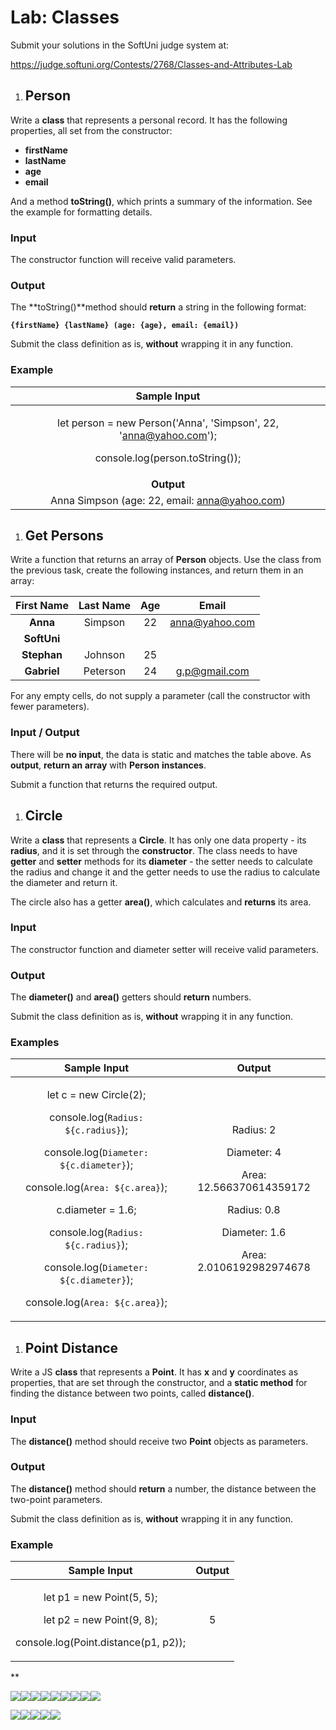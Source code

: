 
# **Lab: Classes**
Submit your solutions in the SoftUni judge system at:

<https://judge.softuni.org/Contests/2768/Classes-and-Attributes-Lab>
1. ## **Person**
Write a **class** that represents a personal record. It has the following properties, all set from the constructor:

- **firstName**
- **lastName**
- **age**
- **email**

And a method **toString()**, which prints a summary of the information. See the example for formatting details.
### **Input**
The constructor function will receive valid parameters.
### **Output**
The **toString()**method should **return** a string in the following format:

**`{firstName} {lastName} (age: {age}, email: {email})`**

Submit the class definition as is, **without** wrapping it in any function.
### **Example**

|**Sample Input**|
| :-: |
|<p>let person = new Person('Anna', 'Simpson', 22, 'anna@yahoo.com');</p><p>console.log(person.toString());</p>|
|**Output**|
|Anna Simpson (age: 22, email: anna@yahoo.com)|
1. ## **Get Persons**
Write a function that returns an array of **Person** objects. Use the class from the previous task, create the following instances, and return them in an array:

|**First Name**|**Last Name**|**Age**|**Email**|
| :-: | :-: | :-: | :-: |
|**Anna**|Simpson|22|anna@yahoo.com|
|**SoftUni**||||
|**Stephan**|Johnson|25||
|**Gabriel**|Peterson|24|g.p@gmail.com|

For any empty cells, do not supply a parameter (call the constructor with fewer parameters).
### **Input / Output**
There will be **no input**, the data is static and matches the table above. As **output**, **return an array** with **Person** **instances**.

Submit a function that returns the required output.
1. ## **Circle**
Write a **class** that represents a **Circle**. It has only one data property - its **radius**, and it is set through the **constructor**. The class needs to have **getter** and **setter** methods for its **diameter** - the setter needs to calculate the radius and change it and the getter needs to use the radius to calculate the diameter and return it.

The circle also has a getter **area()**, which calculates and **returns** its area.
### **Input**
The constructor function and diameter setter will receive valid parameters.
### **Output**
The **diameter()** and **area()** getters should **return** numbers.

Submit the class definition as is, **without** wrapping it in any function.
### **Examples**

|**Sample Input**|**Output**|
| :-: | :-: |
|<p>let c = new Circle(2);</p><p>console.log(`Radius: ${c.radius}`);</p><p>console.log(`Diameter: ${c.diameter}`);</p><p>console.log(`Area: ${c.area}`);</p><p>c.diameter = 1.6;</p><p>console.log(`Radius: ${c.radius}`);</p><p>console.log(`Diameter: ${c.diameter}`);</p><p>console.log(`Area: ${c.area}`);</p>|<p></p><p>Radius: 2</p><p>Diameter: 4</p><p>Area: 12.566370614359172</p><p>Radius: 0.8</p><p>Diameter: 1.6</p><p>Area: 2.0106192982974678</p>|
1. ## **Point Distance**
Write a JS **class** that represents a **Point**. It has **x** and **y** coordinates as properties, that are set through the constructor, and a **static method** for finding the distance between two points, called **distance()**.
### **Input**
The **distance()** method should receive two **Point** objects as parameters.
### **Output**
The **distance()** method should **return** a number, the distance between the two-point parameters.

Submit the class definition as is, **without** wrapping it in any function.
### **Example**

|**Sample Input**|**Output**|
| :-: | :-: |
|<p>let p1 = new Point(5, 5);</p><p>let p2 = new Point(9, 8);</p><p>console.log(Point.distance(p1, p2));</p>|5|
**





![](Aspose.Words.03ce4b5e-1f40-4611-aac5-5636a2897de1.003.png)![](Aspose.Words.03ce4b5e-1f40-4611-aac5-5636a2897de1.004.png)![](Aspose.Words.03ce4b5e-1f40-4611-aac5-5636a2897de1.005.png)![](Aspose.Words.03ce4b5e-1f40-4611-aac5-5636a2897de1.006.png)![](Aspose.Words.03ce4b5e-1f40-4611-aac5-5636a2897de1.007.png)![](Aspose.Words.03ce4b5e-1f40-4611-aac5-5636a2897de1.008.png)![](Aspose.Words.03ce4b5e-1f40-4611-aac5-5636a2897de1.009.png)![](Aspose.Words.03ce4b5e-1f40-4611-aac5-5636a2897de1.010.png)![](Aspose.Words.03ce4b5e-1f40-4611-aac5-5636a2897de1.011.png)


![](Aspose.Words.03ce4b5e-1f40-4611-aac5-5636a2897de1.001.png)![](Aspose.Words.03ce4b5e-1f40-4611-aac5-5636a2897de1.002.png)![](Aspose.Words.03ce4b5e-1f40-4611-aac5-5636a2897de1.012.png)![](Aspose.Words.03ce4b5e-1f40-4611-aac5-5636a2897de1.013.png)![](Aspose.Words.03ce4b5e-1f40-4611-aac5-5636a2897de1.014.png)

